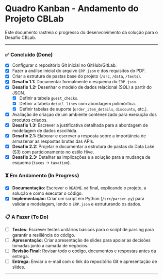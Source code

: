 # Quadro Kanban - Andamento do Projeto CBLab

Este documento rastreia o progresso do desenvolvimento da solução para o Desafio CBLab.

---

### ✅ Concluído (Done)

* [x] Configurar o repositório Git inicial no GitHub/GitLab.
* [x] Fazer a análise inicial do arquivo `ERP.json` e dos requisitos do PDF.
* [x] Criar a estrutura de pastas base do projeto (`/src`, `/data`, `/tests`).
* [x] **Desafio 1.1:** Documentar formalmente o esquema do `ERP.json`.
* [x] **Desafio 1.2:** Desenhar o modelo de dados relacional (SQL) a partir do JSON.
    * [x] Definir a tabela `guest_checks`.
    * [x] Definir a tabela `detail_lines` com abordagem polimórfica.
    * [x] Definir tabelas de suporte (`order_item_details`, `discounts`, etc.).
* [x] Avaliação de criaçao de um ambiente contenerizado para execução dos produtos criados.
* [x] **Desafio 1.3:** Escrever a justificativa detalhada para a abordagem de modelagem de dados escolhida.
* [x] **Desafio 2.1:** Elaborar e escrever a resposta sobre a importância de armazenar as respostas brutas das APIs.
* [x] **Desafio 2.2:** Projetar e documentar a estrutura de pastas do Data Lake (S3) com particionamento no estilo Hive.
* [x] **Desafio 2.3:** Detalhar as implicações e a solução para a mudança de esquema (`taxes` -> `taxation`).

### ⏳ Em Andamento (In Progress)

* [x] **Documentação:** Escrever o `README.md` final, explicando o projeto, a solução e como executar o código.
* [x] **Implementação:** Criar um script em Python (`/src/parser.py`) para validar a modelagem, lendo o `ERP.json` e estruturando os dados.

### 📋 A Fazer (To Do)

* [ ] **Testes:** Escrever testes unitários básicos para o script de parsing para garantir a resiliência do código.
* [ ] **Apresentação:** Criar apresentação de slides para apoiar as decisões tomadas junto a camada de negócios.
* [ ] **Revisão Final:** Revisar todo o código, documentos e respostas antes da entrega.
* [ ] **Entrega:** Enviar o e-mail com o link do repositório Git e apresentação de slides.

---
